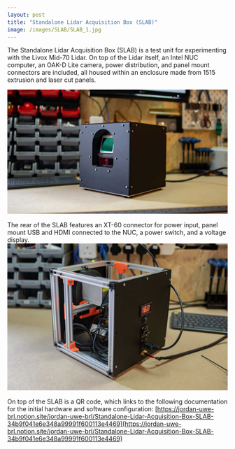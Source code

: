 ```yaml
---
layout: post
title: "Standalone Lidar Acquisition Box (SLAB)"
image: /images/SLAB/SLAB_1.jpg
---
```


The Standalone Lidar Acquisition Box (SLAB) is a test unit for experimenting with the Livox Mid-70 Lidar. On top of the Lidar itself, an Intel NUC computer, an OAK-D Lite camera, power distribution, and panel mount connectors are included, all housed within an enclosure made from 1515 extrusion and laser cut panels.

<img src="/images/SLAB/SLAB_1.jpg" alt="" class="inline">

The rear of the SLAB features an XT-60 connector for power input, panel mount USB and HDMI connected to the NUC, a power switch, and a voltage display.
<img src="/images/SLAB/SLAB_2.jpg" alt="" class="inline">

On top of the SLAB is a QR code, which links to the following documentation for the initial hardware and software configuration: [https://jordan-uwe-brl.notion.site/jordan-uwe-brl/Standalone-Lidar-Acquisition-Box-SLAB-34b9f041e6e348a99991f600113e4469](https://jordan-uwe-brl.notion.site/jordan-uwe-brl/Standalone-Lidar-Acquisition-Box-SLAB-34b9f041e6e348a99991f600113e4469)
 
